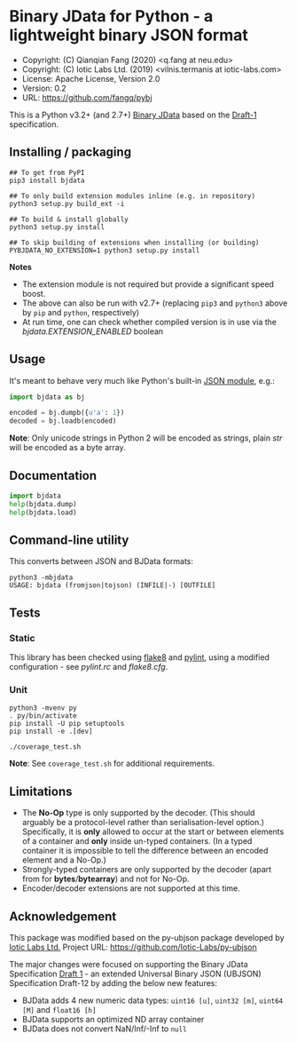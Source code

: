 # Binary JData for Python - a lightweight binary JSON format

- Copyright: (C) Qianqian Fang (2020) <q.fang at neu.edu>
- Copyright: (C) Iotic Labs Ltd. (2019) <vilnis.termanis at iotic-labs.com>
- License: Apache License, Version 2.0
- Version: 0.2
- URL: https://github.com/fangq/pybj


This is a Python v3.2+ (and 2.7+) [Binary JData](http://openjdata.org) based on 
the [Draft-1](Binary_JData_Specification.md) specification.

## Installing / packaging
```shell
## To get from PyPI
pip3 install bjdata

## To only build extension modules inline (e.g. in repository)
python3 setup.py build_ext -i

## To build & install globally
python3 setup.py install

## To skip building of extensions when installing (or building)
PYBJDATA_NO_EXTENSION=1 python3 setup.py install
```

**Notes**

- The extension module is not required but provide a significant speed boost.
- The above can also be run with v2.7+ (replacing `pip3` and `python3` above by `pip` and `python`, respectively)
- At run time, one can check whether compiled version is in use via the 
_bjdata.EXTENSION_ENABLED_ boolean


## Usage
It's meant to behave very much like Python's built-in 
[JSON module](https://docs.python.org/3/library/json.html), e.g.:
```python
import bjdata as bj

encoded = bj.dumpb({u'a': 1})
decoded = bj.loadb(encoded)
```
**Note**: Only unicode strings in Python 2 will be encoded as strings, plain *str* 
will be encoded as a byte array.


## Documentation
```python
import bjdata
help(bjdata.dump)
help(bjdata.load)
```

## Command-line utility
This converts between JSON and BJData formats:
```shell
python3 -mbjdata
USAGE: bjdata (fromjson|tojson) (INFILE|-) [OUTFILE]
```


## Tests

### Static
This library has been checked using [flake8](https://pypi.python.org/pypi/flake8) 
and [pylint](http://www.pylint.org), using a modified configuration - 
see _pylint.rc_ and _flake8.cfg_.

### Unit
```shell
python3 -mvenv py
. py/bin/activate
pip install -U pip setuptools
pip install -e .[dev]

./coverage_test.sh
```
**Note**: See `coverage_test.sh` for additional requirements.


## Limitations
- The **No-Op** type is only supported by the decoder. (This should arguably be 
  a protocol-level rather than serialisation-level option.) Specifically, it is 
  **only** allowed to occur at the start or between elements of a container and 
  **only** inside un-typed containers. (In a typed container it is impossible to 
  tell the difference between an encoded element and a No-Op.)
- Strongly-typed containers are only supported by the decoder (apart from for 
  **bytes**/**bytearray**) and not for No-Op.
- Encoder/decoder extensions are not supported at this time.


## Acknowledgement

This package was modified based on the py-ubjson package developed by
[Iotic Labs Ltd.](https://www.iotics.com/) 
Project URL: https://github.com/Iotic-Labs/py-ubjson

The major changes were focused on supporting the Binary JData Specification 
[Draft 1](Binary_JData_Specification.md) - an extended Universal Binary JSON 
(UBJSON) Specification Draft-12 by adding the below new features:

* BJData adds 4 new numeric data types: `uint16 [u]`, `uint32 [m]`, `uint64 [M]` 
  and `float16 [h]`
* BJData supports an optimized ND array container
* BJData does not convert NaN/Inf/-Inf to `null`
